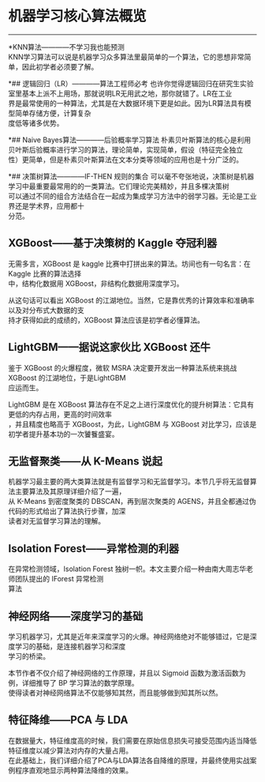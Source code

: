 机器学习核心算法概览
===================

*****************

*KNN算法————不学习我也能预测<br>
KNN学习算法可以说是机器学习众多算法里最简单的一个算法，它的思想非常简单，因此初学者必须要了解。



*## 逻辑回归（LR）————算法工程师必考
也许你觉得逻辑回归在研究生实验室里基本上派不上用场，那就说明LR无用武之地，那你就错了。LR在工业<br>
界是最常使用的一种算法，尤其是在大数据环境下更是如此。因为LR算法具有模型简单存储方便，计算复杂<br>
度低等诸多优势。



*## Naive Bayes算法————后验概率学习算法
朴素贝叶斯算法的核心是利用贝叶斯后验概率进行学习的算法，理论简单，实现简单，假设（特征完全独立<br>
性）更简单，但是朴素贝叶斯算法在文本分类等领域的应用也是十分广泛的。



*## 决策树算法————IF-THEN 规则的集合
可以毫不夸张地说，决策树是机器学习中最重要最常用的的一类算法。它们理论完美精妙，并且多棵决策树<br>
可以通过不同的组合方法结合在一起成为集成学习方法中的弱学习器。无论是工业界还是学术界，应用都十<br>
分范。

## XGBoost——基于决策树的 Kaggle 夺冠利器 
无需多言，XGBoost 是 kaggle 比赛中打拼出来的算法。坊间也有一句名言：在 Kaggle 比赛的算法选择<br>
中，结构化数据用 XGBoost，非结构化数据用深度学习。

从这句话可以看出 XGBoost 的江湖地位。当然，它是靠优秀的计算效率和准确率以及对分布式大数据的支<br>
持才获得如此的成绩的，XGBoost 算法应该是初学者必懂算法。

## LightGBM——据说这家伙比 XGBoost 还牛 
鉴于 XGBoost 的火爆程度，微软 MSRA 决定要开发出一种算法系统来挑战 XGBoost 的江湖地位，于是LightGBM<br>
应运而生。

LightGBM 是在 XGBoost 算法存在不足之上进行深度优化的提升树算法：它具有更低的内存占用，更高的时间效率<br>
，并且精度也略高于 XGBoost，为此，LightGBM 与 XGBoost 对比学习，应该是初学者提升基本功的一次饕餮盛宴。

## 无监督聚类——从 K-Means 说起
机器学习最主要的两大类算法就是有监督学习和无监督学习。本节几乎将无监督算法主要算法及其原理详细介绍了一遍，<br>
从 K-Means 到密度聚类的 DBSCAN，再到层次聚类的 AGENS，并且全都通过伪代码的形式给出了算法执行步骤，加深<br>
读者对无监督学习算法的理解。

## Isolation Forest——异常检测的利器 
在异常检测领域，Isolation Forest 独树一帜。本文主要介绍一种由南大周志华老师团队提出的 IForest 异常检测<br>
算法

## 神经网络——深度学习的基础
学习机器学习，尤其是近年来深度学习的火爆。神经网络绝对不能够错过，它是深度学习的基础，是连接机器学习和深度<br>
学习的桥梁。

本节作者不仅介绍了神经网络的工作原理，并且以 Sigmoid 函数为激活函数为例，详细推导了 BP 学习算法的数学原理。<br>
使得读者对神经网络算法不仅能够知其然，而且能够做到知其所以然。

## 特征降维——PCA 与 LDA 
在数据量大，特征维度高的时候，我们需要在原始信息损失可接受范围内适当降低特征维度以减少算法对内存的大量占用。<br>
在此基础上，我们详细介绍了PCA与LDA算法各自降维的原理，并最终使用实战案例程序直观地显示两种算法降维的效果。

